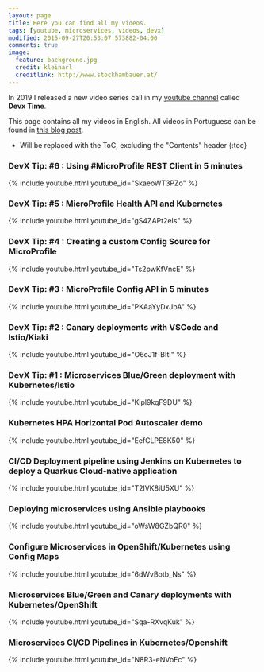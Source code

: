 ```yaml
---
layout: page
title: Here you can find all my videos.
tags: [youtube, microservices, videos, devx]
modified: 2015-09-27T20:53:07.573882-04:00
comments: true
image:
  feature: background.jpg
  credit: kleinarl
  creditlink: http://www.stockhambauer.at/
---
```


In 2019 I released a new video series call in my [youtube channel](https://youtube.com/rafabene) called **Devx Time**. 

This page contains all my videos in English.
All videos in Portuguese can be found in [this blog post](/2020/01/09/10-videos-cloud-native/).


* Will be replaced with the ToC, excluding the "Contents" header
{:toc}

### DevX Tip: #6 : Using #MicroProfile REST Client in 5 minutes
{% include youtube.html youtube_id="SkaeoWT3PZo" %}

### DevX Tip: #5 : MicroProfile Health API and Kubernetes
{% include youtube.html youtube_id="gS4ZAPt2eIs" %}

### DevX Tip: #4 : Creating a custom Config Source for MicroProfile
{% include youtube.html youtube_id="Ts2pwKfVncE" %}

### DevX Tip: #3 : MicroProfile Config API in 5 minutes
{% include youtube.html youtube_id="PKAaYyDxJbA" %}

### DevX Tip: #2 : Canary deployments with VSCode and Istio/Kiaki
{% include youtube.html youtube_id="O6cJ1f-BItI" %}

### DevX Tip: #1 : Microservices Blue/Green deployment with Kubernetes/Istio
{% include youtube.html youtube_id="Klpl9kqF9DU" %}

### Kubernetes HPA Horizontal Pod Autoscaler demo
{% include youtube.html youtube_id="EefCLPE8K50" %}

### CI/CD Deployment pipeline using Jenkins on Kubernetes to deploy a Quarkus Cloud-native application
{% include youtube.html youtube_id="T2lVK8iU5XU" %}

### Deploying microservices using Ansible playbooks
{% include youtube.html youtube_id="oWsW8GZbQR0" %}

### Configure Microservices in OpenShift/Kubernetes using Config Maps
{% include youtube.html youtube_id="6dWvBotb_Ns" %}

### Microservices Blue/Green and Canary deployments with Kubernetes/OpenShift
{% include youtube.html youtube_id="Sqa-RXvqKuk" %}

### Microservices CI/CD Pipelines in Kubernetes/Openshift
{% include youtube.html youtube_id="N8R3-eNVoEc" %}
